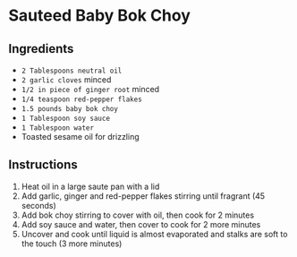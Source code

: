 # Sauteed Baby Bok Choy

## Ingredients
- `2 Tablespoons neutral oil`
- `2 garlic cloves` minced
- `1/2 in piece of ginger root` minced
- `1/4 teaspoon red-pepper flakes`
- `1.5 pounds baby bok choy` 
-  `1 Tablespoon soy sauce`
- `1 Tablespoon water`
- Toasted sesame oil for drizzling

## Instructions
1. Heat oil in a large saute pan with a lid
1. Add garlic, ginger and red-pepper flakes stirring until fragrant (45 seconds)
1. Add bok choy stirring to cover with oil, then cook for 2 minutes
1. Add soy sauce and water, then cover to cook for 2 more minutes
1. Uncover and cook until liquid is almost evaporated and stalks are soft to the touch (3 more minutes)